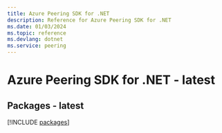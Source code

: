 ```yaml
---
title: Azure Peering SDK for .NET
description: Reference for Azure Peering SDK for .NET
ms.date: 01/03/2024
ms.topic: reference
ms.devlang: dotnet
ms.service: peering
---
```

# Azure Peering SDK for .NET - latest
## Packages - latest
[!INCLUDE [packages](peering-index.md)]